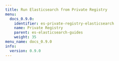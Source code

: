 ```yaml
---
title: Run Elasticsearch from Private Registry
menu:
  docs_0.9.0:
    identifier: es-private-registry-elasticsearch
    name: Private Registry
    parent: es-elasticsearch-guides
    weight: 35
menu_name: docs_0.9.0
info:
  version: 0.9.0
---
```


